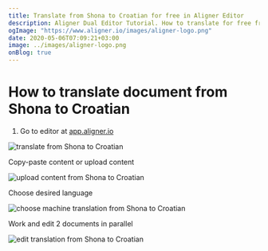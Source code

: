 ```yaml
---
title: Translate from Shona to Croatian for free in Aligner Editor
description: Aligner Dual Editor Tutorial. How to translate for free from Shona to Croatian. Aligner is multilingual document management platform. 
ogImage: "https://www.aligner.io/images/aligner-logo.png"
date: 2020-05-06T07:09:21+03:00
image: ../images/aligner-logo.png
onBlog: true
---
```


# How to translate document from Shona to Croatian

1. Go to editor at [app.aligner.io](https://app.aligner.io "Aligner App web page")

![translate from Shona to Croatian](../aligner-blank-editor.png "translate from Shona to Croatian")

Copy-paste content or upload content

![upload content from Shona to Croatian](../aligner-uploaded-document.png "upload content from Shona to Croatian")

Choose desired language

![choose machine translation from Shona to Croatian](../aligner-language-dropdown.png "choose machine translation from Shona to Croatian")

Work and edit 2 documents in parallel

![edit translation from Shona to Croatian](../aligner-double-sitded-editor.png "edit translation from Shona to Croatian")

